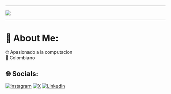 <hr>

<img src="https://readme-typing-svg.herokuapp.com/?font=Roboto&weight=900&size=40=true&vCenter=true&width=500&height=70&duration=4000&color=B3B3B3&lines=Alexis+Silva+💯;+Software+Developer+🖥️;" />
<hr>

# 💫 About Me:
🤓 Apasionado a la computacion<br>📍 Colombiano<br>


## 🌐 Socials:
[![Instagram](https://img.shields.io/badge/Instagram-%23E4405F.svg?logo=Instagram&logoColor=white)](https://www.instagram.com/alx.00s/) [![X](https://img.shields.io/badge/X-black.svg?logo=X&logoColor=white)](https://x.com/@SammyChumajen) [![LinkedIn](https://img.shields.io/badge/LinkedIn-%230077B5.svg?logo=linkedin&logoColor=white)](https://www.linkedin.com/in/joinner-silva-107067327/)
